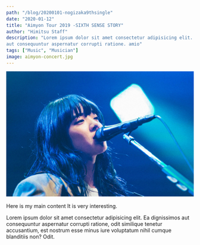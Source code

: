 ```yaml
---
path: "/blog/20200101-nogizaka9thsingle"
date: "2020-01-12"
title: "Aimyon Tour 2019 -SIXTH SENSE STORY"
author: "Himitsu Staff"
description: "Lorem ipsum dolor sit amet consectetur adipisicing elit. Ea dignissimos
aut consequuntur aspernatur corrupti ratione. amio"
tags: ["Music", "Musician"]
image: aimyon-concert.jpg
---
```


![Aimyon Tour 2019](./aimyon-concert.jpg)

Here is my main content
It is very interesting.

Lorem ipsum dolor sit amet consectetur adipisicing elit. Ea dignissimos
aut consequuntur aspernatur corrupti ratione, odit similique tenetur
accusantium, est nostrum esse minus iure voluptatum nihil cumque
blanditiis non? Odit.
